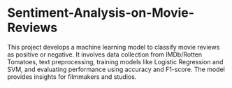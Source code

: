 # Sentiment-Analysis-on-Movie-Reviews
This project develops a machine learning model to classify movie reviews as positive or negative. It involves data collection from IMDb/Rotten Tomatoes, text preprocessing, training models like Logistic Regression and SVM, and evaluating performance using accuracy and F1-score. The model provides insights for filmmakers and studios.
